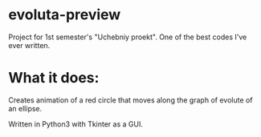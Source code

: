 # evoluta-preview
Project for 1st semester's "Uchebniy proekt". One of the best codes I've ever written.

# What it does:
Creates animation of a red circle that moves along the graph of evolute of an ellipse.


Written in Python3 with Tkinter as a GUI.
